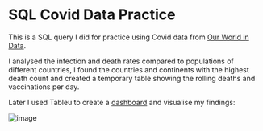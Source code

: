 # SQL Covid Data Practice

This is a SQL query I did for practice using Covid data from [Our World in Data](https://ourworldindata.org/covid-deaths).

I analysed the infection and death rates compared to populations of different countries, I found the countries and continents with the highest death count and created a temporary table showing the rolling deaths and vaccinations per day.

Later I used Tableu to create a [dashboard](https://public.tableau.com/app/profile/eva.hering/viz/CovidData_16582242758820/Dashboard1) and visualise my findings: 

![image](https://user-images.githubusercontent.com/72686135/179932841-b7d1fcf5-33f9-4453-9be6-6f5b4bf74a8d.png)

